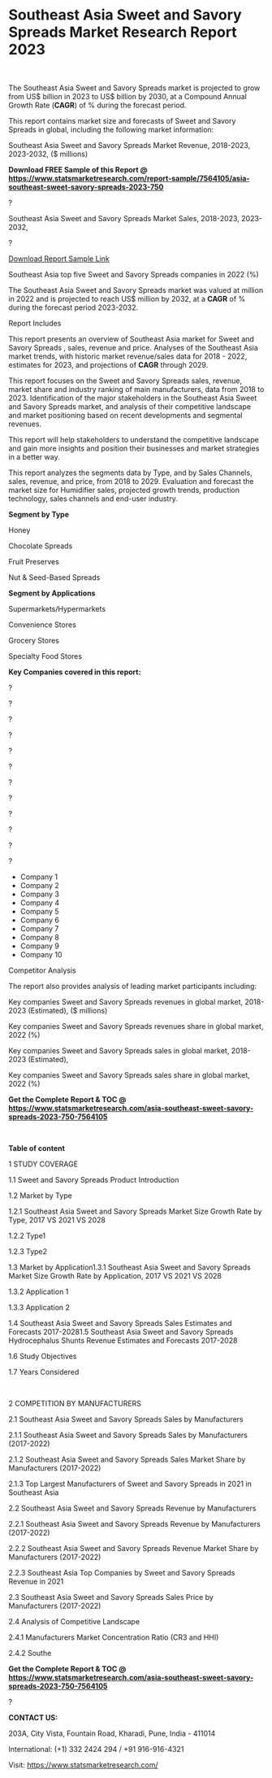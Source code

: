 <h1>Southeast Asia Sweet and Savory Spreads Market Research Report 2023</h1><br/><p>The Southeast Asia Sweet and Savory Spreads market is projected to grow from US$ billion in 2023 to US$ billion by 2030, at a Compound Annual Growth Rate (<strong>CAGR</strong>) of % during the forecast period.</p>
 
 
 
 <p>This report contains market size and forecasts of Sweet and Savory Spreads in global, including the following market information:</p>
 
 
 
 <p>Southeast Asia Sweet and Savory Spreads Market Revenue, 2018-2023, 2023-2032, ($ millions)</p>
 
 
 
 <div><b>Download FREE Sample of this Report @ <a href="https://www.statsmarketresearch.com/download-free-sample/7564105/asia-southeast-sweet-savory-spreads-2023-750">https://www.statsmarketresearch.com/report-sample/7564105/asia-southeast-sweet-savory-spreads-2023-750</a></b></div>
 
 
 
 <p>? </p>
 
 
 
 <p>Southeast Asia Sweet and Savory Spreads Market Sales, 2018-2023, 2023-2032,</p>
 
 
 
 <p>? </p>
 
 
 
 <p><a href="https://www.statsmarketresearch.com/download-free-sample/7564105/asia-southeast-sweet-savory-spreads-2023-750">Download Report Sample Link</a></p>
 
 
 
 <p>Southeast Asia top five Sweet and Savory Spreads companies in 2022 (%)</p>
 
 
 
 <p>The Southeast Asia Sweet and Savory Spreads market was valued at million in 2022 and is projected to reach US$ million by 2032, at a <strong>CAGR</strong> of % during the forecast period 2023-2032.</p>
 
 
 
 <p>Report Includes</p>
 
 
 
 <p>This report presents an overview of Southeast Asia market for Sweet and Savory Spreads , sales, revenue and price. Analyses of the Southeast Asia market trends, with historic market revenue/sales data for 2018 - 2022, estimates for 2023, and projections of <strong>CAGR</strong> through 2029.</p>
 
 
 
 <p>This report focuses on the Sweet and Savory Spreads sales, revenue, market share and industry ranking of main manufacturers, data from 2018 to 2023. Identification of the major stakeholders in the Southeast Asia Sweet and Savory Spreads market, and analysis of their competitive landscape and market positioning based on recent developments and segmental revenues.</p>
 
 
 
 <p>This report will help stakeholders to understand the competitive landscape and gain more insights and position their businesses and market strategies in a better way.</p>
 
 
 
 <p>This report analyzes the segments data by Type, and by Sales Channels, sales, revenue, and price, from 2018 to 2029. Evaluation and forecast the market size for Humidifier sales, projected growth trends, production technology, sales channels and end-user industry.</p>
 
 
 
 <p><strong>Segment by Type</strong></p>
 
 
 
 <p>Honey</p>
 
 
 
 <p>Chocolate Spreads</p>
 
 
 
 <p>Fruit Preserves</p>
 
 
 
 <p>Nut & Seed-Based Spreads</p>
 
 
 
 <p><strong>Segment <strong><strong>by Applications</strong></strong></strong></p>
 
 
 
 <p>Supermarkets/Hypermarkets</p>
 
 
 
 <p>Convenience Stores</p>
 
 
 
 <p>Grocery Stores</p>
 
 
 
 <p>Specialty Food Stores</p>
 
 
 
 <p><strong>Key Companies covered in this report:</strong></p>
 
 
 
 <p>? </p>
 
 
 
 <p>? </p>
 
 
 
 <p>? </p>
 
 
 
 <p>? </p>
 
 
 
 <p>? </p>
 
 
 
 <p>? </p>
 
 
 
 <p>? </p>
 
 
 
 <p>? </p>
 
 
 
 <p>? </p>
 
 
 
 <p>? </p>
 
 
 
 <p>? </p>
 
 
 
 <p>? </p>
 
 
 
 <ul>
 
 <li>Company 1</li>
 
 <li>Company 2</li>
 
 <li>Company 3</li>
 
 <li>Company 4</li>
 
 <li>Company 5</li>
 
 <li>Company 6</li>
 
 <li>Company 7</li>
 
 <li>Company 8</li>
 
 <li>Company 9</li>
 
 <li>Company 10</li>
 
 </ul>
 
 
 
 <p>Competitor Analysis</p>
 
 
 
 <p>The report also provides analysis of leading market participants including:</p>
 
 
 
 <p>Key companies Sweet and Savory Spreads revenues in global market, 2018-2023 (Estimated), ($ millions)</p>
 
 
 
 <p>Key companies Sweet and Savory Spreads revenues share in global market, 2022 (%)</p>
 
 
 
 <p>Key companies Sweet and Savory Spreads sales in global market, 2018-2023 (Estimated),</p>
 
 
 
 <p>Key companies Sweet and Savory Spreads sales share in global market, 2022 (%)</p>
 
 
 
 <div><b>Get the Complete Report & TOC @ <a href="https://www.statsmarketresearch.com/asia-southeast-sweet-savory-spreads-2023-750-7564105">https://www.statsmarketresearch.com/asia-southeast-sweet-savory-spreads-2023-750-7564105</a></b></div>
 
 
 
 <p><br />
 
 <b>Table of content</b></p>
 
 
 
 <p>1 STUDY COVERAGE<br />
 
 1.1 Sweet and Savory Spreads Product Introduction<br />
 
 1.2 Market by Type<br />
 
 1.2.1 Southeast Asia Sweet and Savory Spreads Market Size Growth Rate by Type, 2017 VS 2021 VS 2028<br />
 
 1.2.2 Type1<br />
 
 1.2.3 Type2<br />
 
 1.3 Market by Application1.3.1 Southeast Asia Sweet and Savory Spreads Market Size Growth Rate by Application, 2017 VS 2021 VS 2028<br />
 
 1.3.2 Application 1<br />
 
 1.3.3 Application 2<br />
 
 1.4 Southeast Asia Sweet and Savory Spreads Sales Estimates and Forecasts 2017-20281.5 Southeast Asia Sweet and Savory Spreads Hydrocephalus Shunts Revenue Estimates and Forecasts 2017-2028<br />
 
 1.6 Study Objectives<br />
 
 1.7 Years Considered<br />
 
 <br />
 
 2 COMPETITION BY MANUFACTURERS<br />
 
 2.1 Southeast Asia Sweet and Savory Spreads Sales by Manufacturers<br />
 
 2.1.1 Southeast Asia Sweet and Savory Spreads Sales by Manufacturers (2017-2022)<br />
 
 2.1.2 Southeast Asia Sweet and Savory Spreads Sales Market Share by Manufacturers (2017-2022)<br />
 
 2.1.3 Top Largest Manufacturers of Sweet and Savory Spreads in 2021 in Southeast Asia<br />
 
 2.2 Southeast Asia Sweet and Savory Spreads Revenue by Manufacturers<br />
 
 2.2.1 Southeast Asia Sweet and Savory Spreads Revenue by Manufacturers (2017-2022)<br />
 
 2.2.2 Southeast Asia Sweet and Savory Spreads Revenue Market Share by Manufacturers (2017-2022)<br />
 
 2.2.3 Southeast Asia Top Companies by Sweet and Savory Spreads Revenue in 2021<br />
 
 2.3 Southeast Asia Sweet and Savory Spreads Sales Price by Manufacturers (2017-2022)<br />
 
 2.4 Analysis of Competitive Landscape<br />
 
 2.4.1 Manufacturers Market Concentration Ratio (CR3 and HHI)<br />
 
 2.4.2 Southe</p>
 
 
 
 <div><b>Get the Complete Report & TOC @ <a href="https://www.statsmarketresearch.com/asia-southeast-sweet-savory-spreads-2023-750-7564105">https://www.statsmarketresearch.com/asia-southeast-sweet-savory-spreads-2023-750-7564105</a></b></div>
 
 
 
 <p>? </p>
 
 
 
 <p><b>CONTACT US:</b><br />
 
 203A, City Vista, Fountain Road, Kharadi, Pune, India - 411014<br />
 
 International: (+1) 332 2424 294 / +91 916-916-4321<br />
 
 Visit: <a href="https://www.statsmarketresearch.com/">https://www.statsmarketresearch.com/</a></p>
